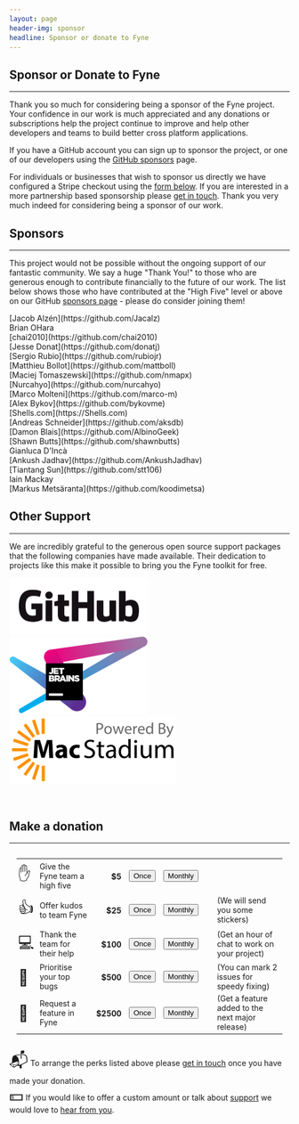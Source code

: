 ```yaml
---
layout: page
header-img: sponsor
headline: Sponsor or donate to Fyne
---
```


<section class="bg-primary" id="about">
<div class="container">
<div class="row">
<div class="col-lg-12 text-center" markdown="1">

## Sponsor or Donate to Fyne
<hr class="light">

Thank you so much for considering being a sponsor of the Fyne project.
Your confidence in our work is much appreciated and any donations or subscriptions help
the project continue to improve and help other developers and teams to build
better cross platform applications.

If you have a GitHub account you can sign up to sponsor the project, or one of our developers
using the [GitHub sponsors](https://github.com/sponsors/fyne-io/) page.

For individuals or businesses that wish to sponsor us directly we have configured a Stripe checkout
using the [form below](#make-a-donation). If you are interested in a more partnership based
sponsorship please [get in touch](#contact).
Thank you very much indeed for considering being a sponsor of our work.

</div>
</div>
</div>
</section>

<div class="container">
<div class="row">
<div class="col-lg-12 text-center" markdown="1">

## Sponsors
---

This project would not be possible without the ongoing support of our fantastic community.
We say a huge "Thank You!" to those who are generous enough to contribute financially to the future of our work.
The list below shows those who have contributed at the "High Five" level or above
on our GitHub [sponsors page](https://github.com/sponsors/fyne-io) -
please do consider joining them!

<div class="col-lg-3 text-center" markdown="1">
[Jacob Alzén](https://github.com/Jacalz)
</div>
<div class="col-lg-3 text-center" markdown="1">
Brian OHara
</div>
<div class="col-lg-3 text-center" markdown="1">
[chai2010](https://github.com/chai2010)
</div>
<div class="col-lg-3 text-center" markdown="1">
[Jesse Donat](https://github.com/donatj)
</div>

<div class="col-lg-3 text-center" markdown="1">
[Sergio Rubio](https://github.com/rubiojr)
</div>
<div class="col-lg-3 text-center" markdown="1">
[Matthieu Bollot](https://github.com/mattboll)
</div>
<div class="col-lg-3 text-center" markdown="1">
[Maciej Tomaszewski](https://github.com/nmapx)
</div>
<div class="col-lg-3 text-center" markdown="1">
[Nurcahyo](https://github.com/nurcahyo)
</div>

<div class="col-lg-3 text-center" markdown="1">
[Marco Molteni](https://github.com/marco-m)
</div>
<div class="col-lg-3 text-center" markdown="1">
[Alex Bykov](https://github.com/bykovme)
</div>
<div class="col-lg-3 text-center" markdown="1">
[Shells.com](https://Shells.com)
</div>
<div class="col-lg-3 text-center" markdown="1">
[Andreas Schneider](https://github.com/aksdb)
</div>

<div class="col-lg-3 text-center" markdown="1">
[Damon Blais](https://github.com/AlbinoGeek)
</div>
<div class="col-lg-3 text-center" markdown="1">
[Shawn Butts](https://github.com/shawnbutts)
</div>
<div class="col-lg-3 text-center" markdown="1">
Gianluca D'Incà
</div>
<div class="col-lg-3 text-center" markdown="1">
[Ankush Jadhav](https://github.com/AnkushJadhav)
</div>

<div class="col-lg-3 text-center" markdown="1">
[Tiantang Sun](https://github.com/stt106)
</div>
<div class="col-lg-3 text-center" markdown="1">
Iain Mackay
</div>
<div class="col-lg-3 text-center" markdown="1">
[Markus Metsäranta](https://github.com/koodimetsa)
</div>
<div class="col-lg-3 text-center" markdown="1">
</div>

</div>
<div class="col-lg-12 text-center" markdown="1">

## Other Support
---

We are incredibly grateful to the generous open source support packages that the following companies have made available.
Their dedication to projects like this make it possible to bring you the Fyne toolkit for free.

</div>
</div>

<div class="row">
<div class="col-lg-4 text-center" markdown="1">
<a href="https://github.com"><img src="/img/sponsor/github.png" style="max-width: 250px"/></a>
</div>
<div class="col-lg-4 text-center" markdown="1">
<a href="https://jetbrains.com"><img src="/img/sponsor/jetbrains.png" style="max-width: 250px"/></a>
</div>
<div class="col-lg-4 text-center">
<a href="https://www.macstadium.com/"><img src="/img/sponsor/macstadium.png" style="max-width: 300px"/></a>
</div>
<p>&nbsp;</p>

</div>
</div>

<section class="bg-primary">
<div class="container">
<div class="row">
<div class="col-lg-12 text-center" markdown="1">

## Make a donation
<hr class="light">

<!-- Load Stripe.js on your website. -->
<script src="https://js.stripe.com/v3"></script>

<!-- Create a button that your customers click to complete their purchase. -->
<table style="padding:10pt">
  <tbody><tr>
    <td style="padding:5pt 2pt"><span style="font-size:200%">✋</span></td>
    <td>Give the Fyne team a high five</td>
    <td style="text-align: right; padding: 0 5pt"><strong>$5</strong></td>
    <td><button id="donate-five" role="link" class="btn btn-default">Once</button></td>
    <td><button id="sponsor-five" role="link" class="btn btn-default">Monthly</button></td>
    <td></td>
  </tr>
  <tr>
    <td style="padding:5pt 2pt"><span style="font-size:200%">👍</span></td>
    <td>Offer kudos to team Fyne</td>
    <td style="text-align: right; padding: 0 5pt"><strong>$25</strong></td>
    <td><button id="donate-kudos" role="link" class="btn btn-default">Once</button></td>
    <td><button id="sponsor-kudos" role="link" class="btn btn-default">Monthly</button></td>
    <td colspan="3" style="padding-left: 20pt">(We will send you some stickers)</td>
  </tr>
  <tr>
    <td style="padding:5pt 2pt"><span style="font-size:200%">💻</span></td>
    <td>Thank the team for their help</td>
    <td style="text-align: right; padding: 0 5pt"><strong>$100</strong></td>
    <td><button id="donate-thanks" role="link" class="btn btn-default">Once</button></td>
    <td><button id="sponsor-thanks" role="link" class="btn btn-default">Monthly</button></td>
  <td colspan="3" style="padding-left: 20pt">(Get an hour of chat to work on your project)</td>
  </tr>
  <tr>
    <td style="padding:5pt 2pt"><span style="font-size:200%">🐛</span></td>
    <td>Prioritise your top bugs</td>
    <td style="text-align: right; padding: 0 5pt"><strong>$500</strong></td>
    <td><button id="donate-bug" role="link" class="btn btn-default">Once</button></td>
    <td><button id="sponsor-bug" role="link" class="btn btn-default">Monthly</button></td>
    <td colspan="3" style="padding-left: 20pt">(You can mark 2 issues for speedy fixing)</td>
  </tr>
  <tr>
    <td style="padding:5pt 2pt"><span style="font-size:200%">🔭</span></td>
    <td>Request a feature in Fyne</td>
    <td style="text-align: right; padding: 0 5pt"><strong>$2500</strong></td>
    <td><button id="donate-feature" role="link" class="btn btn-default">Once</button></td>
    <td><button id="sponsor-feature" role="link" class="btn btn-default">Monthly</button></td>
    <td colspan="3" style="padding-left: 20pt">(Get a feature added to the next major release)</td>
  </tr>
</tbody></table>

<div id="error-message"></div>

<script>
  var stripe = Stripe('pk_live_pYF8NKv3TWLl5nvPADGA2mPh00a2sswW6t');

  function shopButton(id, sku, plan) {
    var checkoutButton = document.getElementById(id);
    checkoutButton.addEventListener('click', function () {
      // When the customer clicks on the button, redirect
      // them to Checkout.
      var item = {sku: sku, quantity: 1};
      if (sku == '') {
        item = {plan: plan, quantity: 1}
      }
      stripe.redirectToCheckout({
        items: [item],

        successUrl: 'https://fyne.io/sponsor/success',
        cancelUrl: 'https://fyne.io/sponsor/fail',
      })
      .then(function (result) {
        if (result.error) {
          // If `redirectToCheckout` fails due to a browser or network
          // error, display the localized error message to your customer.
          var displayError = document.getElementById('error-message');
          displayError.textContent = result.error.message;
        }
      });
    });
  };

  shopButton('donate-five', 'sku_EkQJ3MGj2pTBUO', '');
  shopButton('donate-kudos', 'sku_EkQKZiAwRmltw3', '');
  shopButton('donate-thanks', 'sku_EkQKq5f3QD2wD5', '');
  shopButton('donate-bug', 'sku_GqGy6WUT6P7xU5', '');
  shopButton('donate-feature', 'sku_EnQ7zONJwgBO38', '');

  shopButton('sponsor-five', '', 'price_1Ib0R8Fb4AX8yFSsw9sHhU2Y');
  shopButton('sponsor-kudos', '', 'price_1Ib0R8Fb4AX8yFSsNu5Xe8I9');
  shopButton('sponsor-thanks', '', 'price_1Ib0R8Fb4AX8yFSsNTRHPj4V');
  shopButton('sponsor-bug', '', 'price_1Ib0R8Fb4AX8yFSsU507mdt6');
  shopButton('sponsor-feature', '', 'price_1Ib0R8Fb4AX8yFSseHySPjAH');
</script>

<span style="font-size:200%">📬</span> To arrange the perks listed above please [get in touch](#contact) once you have made your donation.  
<span style="font-size:200%">💵</span> If you would like to offer a custom amount or talk about [support](/support/) we would love to [hear from you](#contact).

</div>
</div>
</div>


